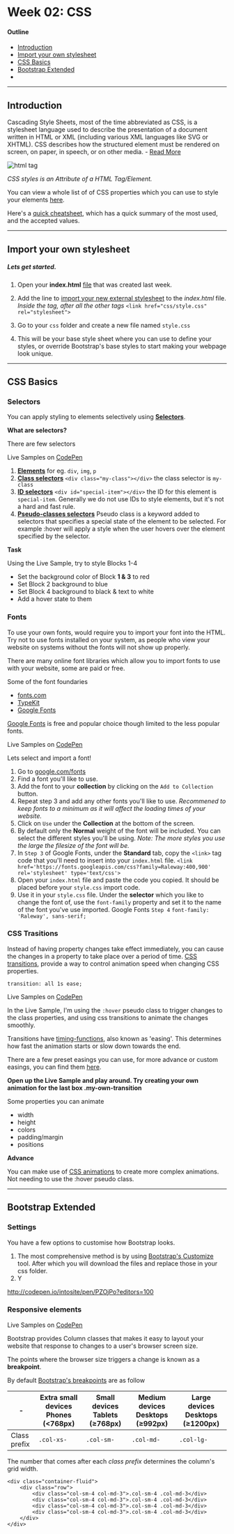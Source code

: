 # Week 02: CSS

#### Outline
* [Introduction](#intro)
* [Import your own stylesheet](#import)
* [CSS Basics](#basics)
* [Bootstrap Extended](#bootstrap)
* 

****
<a name="intro"></a>
## Introduction

Cascading Style Sheets, most of the time abbreviated as CSS, is a stylesheet language used to describe the presentation of a document written in HTML or XML (including various XML languages like SVG or XHTML). CSS describes how the structured element must be rendered on screen, on paper, in speech, or on other media. - [Read More](https://developer.mozilla.org/en-US/docs/Web/CSS)

![html tag](https://mdn.mozillademos.org/files/8573/anatomy-of-an-html-element.png "HTML Tag struture")

*CSS styles is an Attribute of a HTML Tag/Element.*

You can view a whole list of of CSS properties which you can use to style your elements [here](https://developer.mozilla.org/en-US/docs/Web/CSS/Reference).

Here's a [quick cheatsheet](https://media-mediatemple.netdna-ssl.com/wp-content/uploads/images/css3-cheat-sheet/css3-cheat-sheet.pdf), which has a quick summary of the most used, and the accepted values.

****


<a name="import"></a>
## Import your own stylesheet
##### Lets get started.

1. Open your **index.html** [file](https://github.com/intositeme/ts2016/blob/master/syllabus/01_Week-1/base.template.html) that was created last week. 
2. Add the line to [import your new external stylesheet](https://developer.mozilla.org/en-US/Learn/CSS/Using_CSS_in_a_web_page#The_%3Clink%3E_tag) to the *index.html* file. *Inside the <head> tag, after all the other <link> tags*
`<link href="css/style.css" rel="stylesheet">`

3. Go to your `css` folder and create a new file named `style.css`
4. This will be your base style sheet where you can use to define your styles, or override Bootstrap's base styles to start making your webpage look unique.



****


<a name="basics"></a>
## CSS Basics

### Selectors
You can apply styling to elements selectively using [**Selectors**](https://developer.mozilla.org/en/docs/Web/Guide/CSS/Getting_started/Selectors).

**What are selectors?**

There are few selectors

Live Samples on [CodePen](http://codepen.io/intosite/pen/eJGPGv?editors=110)


1. [**Elements**](https://developer.mozilla.org/en/docs/Web/HTML/Element) for eg. `div`, `img`, `p` 
2. [**Class selectors**](https://developer.mozilla.org/en-US/docs/Web/HTML/Global_attributes/class) `<div class="my-class"></div>` the class selector is `my-class`
3. [**ID selectors**](https://developer.mozilla.org/en-US/docs/Web/HTML/Global_attributes/id) `<div id="special-item"></div>` the ID for this element is `special-item`. Generally we do not use IDs to style elements, but it's not a hard and fast rule.
4. [**Pseudo-classes selectors**](https://developer.mozilla.org/en-US/docs/Web/CSS/Pseudo-classes) Pseudo class is a keyword added to selectors that specifies a special state of the element to be selected. For example :hover will apply a style when the user hovers over the element specified by the selector.

**Task**

Using the Live Sample, try to style Blocks 1-4

* Set the background color of Block **1 & 3** to red
* Set Block 2 background to blue
* Set Block 4 background to black & text to white
* Add a hover state to them
 



### Fonts

To use your own fonts, would require you to import your font into the HTML. Try not to use fonts installed on your system, as people who view your website on systems without the fonts will not show up properly.

There are many online font libraries which allow you to import fonts to use with your website, some are paid or free. 

Some of the font foundaries

* [fonts.com](http://www.fonts.com/web-fonts)
* [TypeKit](https://typekit.com/)
* [Google Fonts](https://www.google.com/fonts)

[Google Fonts](https://www.google.com/fonts) is free and popular choice though limited to the less popular fonts.

Live Samples on [CodePen](http://codepen.io/intosite/pen/mVBzxo?editors=110)

Lets select and import a font!

1.	Go to [google.com/fonts](https://www.google.com/fonts)
2.	Find a font you'll like to use.
3.	Add the font to your **collection** by clicking on the `Add to Collection` button.
4.	Repeat step 3 and add any other fonts you'll like to use. *Recommened to keep fonts to a minimum as it will affect the loading times of your website.*
5.	Click on `Use` under the **Collection** at the bottom of the screen.
6.	By default only the **Normal** weight of the font will be included. You can select the different styles you'll be using. *Note: The more styles you use the large the filesize of the font will be.*
7.	In `Step 3` of Google Fonts, under the **Standard** tab, copy the `<link>` tag code that you'll need to insert into your `index.html` file.
	`<link href='https://fonts.googleapis.com/css?family=Raleway:400,900' rel='stylesheet' type='text/css'> `
8.	Open your `index.html` file and paste the code you copied. It should be placed before your `style.css` import code.
9.	Use it in your `style.css` file. Under the **selector** which you like to change the font of, use the `font-family` property and set it to the name of the font you've use imported. Google Fonts `Step 4` `font-family: 'Raleway', sans-serif;`


### CSS Trasitions

Instead of having property changes take effect immediately, you can cause the changes in a property to take place over a period of time. [CSS transitions](https://developer.mozilla.org/en-US/docs/Web/CSS/CSS_Transitions/Using_CSS_transitions), provide a way to control animation speed when changing CSS properties.

	transition: all 1s ease;

Live Samples on [CodePen](http://codepen.io/intosite/pen/jWGoab?editors=110)

In the Live Sample, I'm using the `:hover` pseudo class to trigger changes to the class properties, and using css transitions to animate the changes smoothly.

Transitions have [timing-functions](https://developer.mozilla.org/en-US/docs/Web/CSS/timing-function#Keywords_for_common_timing-functions), also known as 'easing'. This determines how fast the animation starts or slow down towards the end.

There are a few preset easings you can use, for more advance or custom easings, you can find them [here](http://easings.net/).

**Open up the Live Sample and play around. Try creating your own animation for the last box .my-own-transition**

Some properties you can animate

* width
* height
* colors
* padding/margin
* positions

**Advance**

You can make use of [CSS animations](https://developer.mozilla.org/en-US/docs/Web/CSS/CSS_Animations/Using_CSS_animations) to create more complex animations. Not needing to use the :hover pseudo class.



****

<a name="bootstrap"></a>
## Bootstrap Extended

### Settings

You have a few options to customise how Bootstrap looks. 

1. The most comprehensive method is by using [Bootstrap's Customize](http://getbootstrap.com/customize/) tool. After which you will download the files and replace those in your css folder.
2. Y

http://codepen.io/intosite/pen/PZOjPo?editors=100


### Responsive elements

Live Samples on [CodePen](http://codepen.io/intosite/pen/jWGjOy?editors=110)

Bootstrap provides Column classes that makes it easy to layout your website that response to changes to a user's browser screen size.

The points where the browser size triggers a change is known as a **breakpoint**.

By default [Bootstrap's breakpoints](http://getbootstrap.com/css/#grid-options) are as follow


-|Extra small devices Phones (<768px) | Small devices Tablets (≥768px) | Medium devices Desktops (≥992px) | Large devices Desktops (≥1200px)
---------|----------|----------|-----------|---------
Class prefix | `.col-xs-` | `.col-sm-` | `.col-md-` | `.col-lg-`

The number that comes after each *class prefix* determines the column's grid width.

      

	<div class="container-fluid">
		<div class="row">
  			<div class="col-sm-4 col-md-3">.col-sm-4 .col-md-3</div>
  			<div class="col-sm-4 col-md-3">.col-sm-4 .col-md-3</div>
  			<div class="col-sm-4 col-md-3">.col-sm-4 .col-md-3</div>
  			<div class="col-sm-4 col-md-3">.col-sm-4 .col-md-3</div>
		</div>
	</div>




